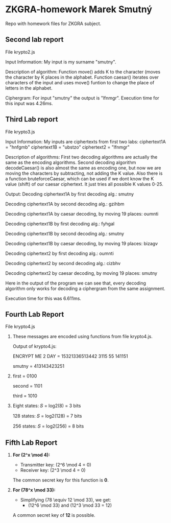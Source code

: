 # ZKGRA-homework Marek Smutný
Repo with homework files for ZKGRA subject.

## Second lab report
File krypto2.js

Input Information: My input is my surname "smutny".

Description of algorithm: Function move() adds K to the character (moves the character by K places in the alphabet. Function caesar() iterates over characters of the input and uses move() funtion to change the place of letters in the alphabet.

Ciphergram: For input "smutny" the output is "lfnmgr".
Execution time for this input was 4.26ms.

## Third Lab report
File krypto3.js

Input Information: 
  My inputs are ciphertexts from first two labs:
    ciphertext1A = "hnfgmb"
    ciphertext1B = "ubstzo"
    ciphertext2 = "lfnmgr"

Description of algorithms: First two decoding algorithms are actually the same as the encoding algorithms. Second decoding algorithm decodeCaesar() is also almost the same as encoding one, but now we are moving the characters by subtracting, not adding the K value. Also there is a function bruteforceCaesar, which can be used if we dont know the K value (shift) of our caesar ciphertext. It just tries all possible K values 0-25.

Output: 
Decoding ciphertext1A by first decoding alg.: smutny

Decoding ciphertext1A by second decoding alg.: gzihbm

Decoding ciphertext1A by caesar decoding, by moving 19 places: oumnti

Decoding ciphertext1B by first decoding alg.: fyhgal

Decoding ciphertext1B by second decoding alg.: smutny

Decoding ciphertext1B by caesar decoding, by moving 19 places: bizagv

Decoding ciphertext2 by first decoding alg.: oumnti

Decoding ciphertext2 by second decoding alg.: cizbhv

Decoding ciphertext2 by caesar decoding, by moving 19 places: smutny

Here in the output of the program we can see that, every decoding algorithm only works for decoding a ciphergram from the same assignment.

Execution time for this was 6.611ms.

## Fourth Lab Report
File krypto4.js

1. These messages are encoded using functions from file krypto4.js.

   Output of krypto4.js:

   ENCRYPT ME 2 DAY = 15321336513442 3115 55 141151

   smutny = 413143423251

3. first = 0100

   second = 1101

   third = 1010

4. Eight states: 𝑆 = log⁡2(8) = 3 bits

   128 states: 𝑆 = log2(128) = 7 bits

   256 states: 𝑆 = log2(256) = 8 bits

## Fifth Lab Report

1. **For \(2^x \mod 4\):**
   - Transmitter key: \(2^6 \mod 4 = 0\)
   - Receiver key: \(2^3 \mod 4 = 0\)
   
   The common secret key for this function is **0**.

2. **For \(78^x \mod 33\):**
   - Simplifying \(78 \equiv 12 \mod 33\), we get:
     - \(12^6 \mod 33\) and \(12^3 \mod 33 = 12\)
   
   A common secret key of **12** is possible.
